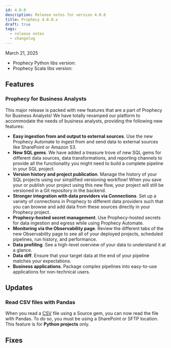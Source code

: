 ```yaml
---
id: 4.0.0
description: Release notes for version 4.0.0
title: Prophecy 4.0.0.x
draft: true
tags:
  - release notes
  - changelog
---
```


March 21, 2025

- Prophecy Python libs version:
- Prophecy Scala libs version:

## Features

### Prophecy for Business Analysts

This major release is packed with new features that are a part of Prophecy for Business Analysts! We have totally revamped our platform to accommodate the needs of business analysts, providing the following new features:

- **Easy ingestion from and output to external sources**. Use the new Prophecy Automate to ingest from and send data to external sources like SharePoint or Amazon S3.
- **New SQL gems**. We have added a treasure trove of new SQL gems for different data sources, data transformations, and reporting channels to provide all the functionality you might need to build a complete pipeline in your SQL project.
- **Version history and project publication**. Manage the history of your SQL projects using our simplified versioning workflow! When you save your or publish your project using this new flow, your project will still be versioned in a Git repository in the backend.
- **Stronger integration with data providers via Connections**. Set up a variety of connections in Prophecy to different data providers such that you can browse and add data from these sources directly in your Prophecy project.
- **Prophecy-hosted secret management**. Use Prophecy-hosted secrets for data ingestion and egress while using Prophecy Automate.
- **Monitoring via the Observability page**. Review the different tabs of the new Observability page to see all of your deployed projects, scheduled pipelines, run history, and performance.
- **Data profiling**. See a high-level overview of your data to understand it at a glance.
- **Data diff**. Ensure that your target data at the end of your pipeline matches your expectations.
- **Business applications**. Package complex pipelines into easy-to-use applications for non-technical users.

## Updates

### Read CSV files with Pandas

When you read a [CSV](/engineers/csv) file using a Source gem, you can now read the file with Pandas. To do so, you must be using a SharePoint or SFTP location. This feature is for **Python projects** only.

## Fixes
